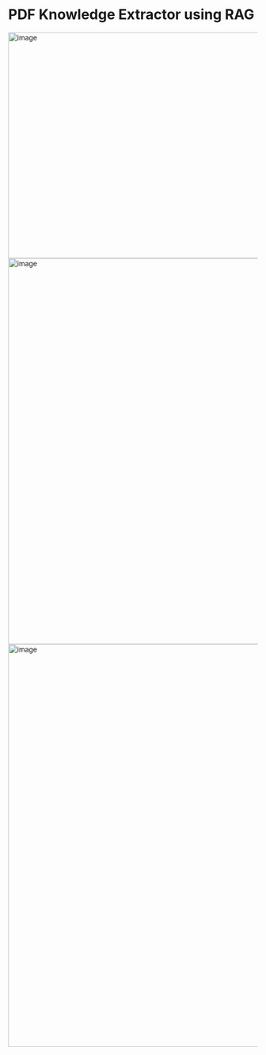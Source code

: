 # PDF Knowledge Extractor using RAG

<img width="1891" height="456" alt="image" src="https://github.com/user-attachments/assets/f41221cd-3a9c-4417-a804-26678124bc38" />

<img width="1909" height="779" alt="image" src="https://github.com/user-attachments/assets/96fb5317-f5ee-4b3b-b25b-bfc244491488" />

<img width="1917" height="813" alt="image" src="https://github.com/user-attachments/assets/fb4d48a0-bd1a-46ac-915a-acf9d3fee198" />



